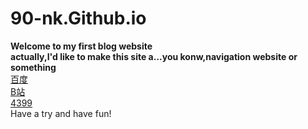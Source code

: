 # 90-nk.Github.io
**Welcome to my first blog website**  
**actually,I'd like to make this site a...you konw,navigation website or something**  
[百度](http://www.baidu.com)  
[B站](http://www.bilibili.com)  
[4399](http://www.4399.com)  
Have a try and have fun!  

